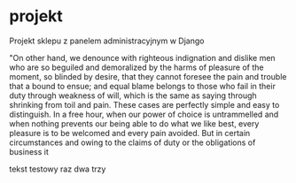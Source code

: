 # projekt

Projekt sklepu z panelem administracyjnym w Django

"On other hand, we denounce with righteous indignation and dislike men who are so beguiled and demoralized by the harms of pleasure of the moment, so blinded by desire, that they cannot foresee the pain and trouble that a bound to ensue; and equal blame belongs to those who fail in their duty through weakness of will, which is the same as saying through shrinking from toil and pain. These cases are perfectly simple and easy to distinguish. In a free hour, when our power of choice is untrammelled and when nothing prevents our being able to do what we like best, every pleasure is to be welcomed and every pain avoided. But in certain circumstances and owing to the claims of duty or the obligations of business it


tekst testowy raz dwa trzy